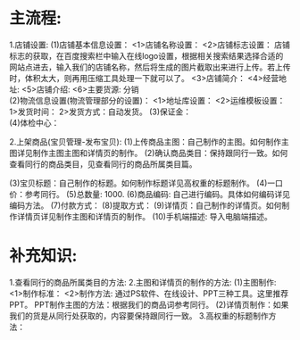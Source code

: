 # 主流程:
1.店铺设置:
  (1)店铺基本信息设置：
    <1>店铺名称设置：
    <2>店铺标志设置：
       店铺标志的获取，在百度搜索栏中输入在线logo设置，根据相关搜索结果选择合适的网站点进去，输入我们的店铺名称，然后将生成的图片截取出来进行上传。若上传时，体积太大，则再用压缩工具处理一下就可以了。
    <3>店铺简介：
    <4>经营地址:
    <5>店铺介绍:
    <6>主要货源: 分销   
  (2)物流信息设置(物流管理部分的设置)：
    <1>地址库设置：
    <2>运维模板设置：
       1>发货时间：
       2>发货方式：自动发货。
  (3)保证金：  
  (4)体检中心：

2.上架商品(宝贝管理-发布宝贝):
  (1)上传商品主图：自己制作的主图。如何制作主图详见制作主图主图和详情页的制作。
  (2)确认商品类目：保持跟同行一致。如何查看同行的商品类目，见查看同行的商品所属类目篇。

  (3)宝贝标题：自己制作的标题。如何制作标题详见高权重的标题制作。
  (4)一口价：参考同行。
  (5)总数量: 1000.
  (6)商品编码: 自己进行编码。具体如何编码详见编码方法。
  (7)付款方式：
  (8)提取方式：
  (9)详情页：自己制作的详情页。如何制作详情页详见制作主图和详情页的制作。
  (10)手机端描述: 导入电脑端描述。

# 补充知识:
1.查看同行的商品所属类目的方法:
2.主图和详情页的制作的方法:
  (1)主图制作:
     <1>制作标准：
     <2>制作方法: 通过PS软件、在线设计、PPT三种工具。这里推荐PPT。
       PPT制作主图的方法：根据我们的商品词参考同行。
  (2)详情页制作：如果我们的货是从同行处获取的，内容要保持跟同行一致。
3.高权重的标题制作方法：  